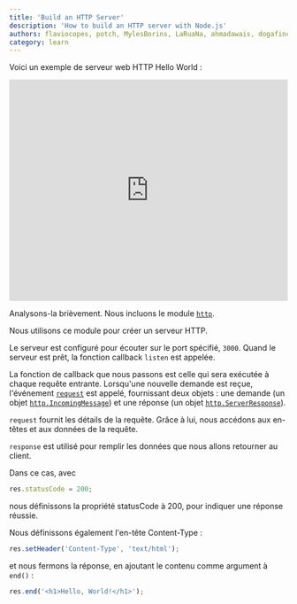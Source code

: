 ```yaml
---
title: 'Build an HTTP Server'
description: 'How to build an HTTP server with Node.js'
authors: flaviocopes, potch, MylesBorins, LaRuaNa, ahmadawais, dogafincan, AugustinMauroy
category: learn
---
```


Voici un exemple de serveur web HTTP Hello World :

<iframe
  title="Build an HTTP Server"
  src="https://stackblitz.com/edit/nodejs-dev-0009-01?index.js&zenmode=1"
  alt="nodejs-dev-0009-01 on StackBlitz"
  style="height: 400px; width: 100%; border: 0;">
</iframe>

Analysons-la brièvement. Nous incluons le module [`http`](https://nodejs.org/api/http.html).

Nous utilisons ce module pour créer un serveur HTTP.

Le serveur est configuré pour écouter sur le port spécifié, `3000`. Quand le serveur est prêt, la fonction callback `listen` est appelée.

La fonction de callback que nous passons est celle qui sera exécutée à chaque requête entrante. Lorsqu'une nouvelle demande est reçue, l'événement [`request`](https://nodejs.org/api/http.html#http_event_request) est appelé, fournissant deux objets : une demande (un objet [`http.IncomingMessage`](https://nodejs.org/api/http.html#http_class_http_incomingmessage)) et une réponse (un objet [`http.ServerResponse`](https://nodejs.org/api/http.html#http_class_http_serverresponse)).

`request` fournit les détails de la requête. Grâce à lui, nous accédons aux en-têtes et aux données de la requête.

`response` est utilisé pour remplir les données que nous allons retourner au client.

Dans ce cas, avec

```js
res.statusCode = 200;
```

nous définissons la propriété statusCode à 200, pour indiquer une réponse réussie.

Nous définissons également l'en-tête Content-Type :

```js
res.setHeader('Content-Type', 'text/html');
```

et nous fermons la réponse, en ajoutant le contenu comme argument à `end()` :

```js
res.end('<h1>Hello, World!</h1>');
```
